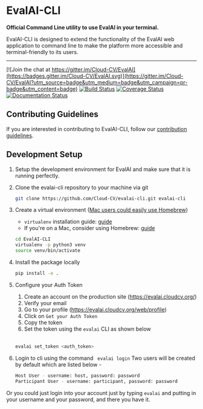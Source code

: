 # EvalAI-CLI

<b>Official Command Line utility to use EvalAI in your terminal.</b>

EvalAI-CLI is designed to extend the functionality of the EvalAI web application to command line to make the platform more accessible and terminal-friendly to its users.

------------------------------------------------------------------------------------------

[![Join the chat at https://gitter.im/Cloud-CV/EvalAI](https://badges.gitter.im/Cloud-CV/EvalAI.svg)](https://gitter.im/Cloud-CV/EvalAI?utm_source=badge&utm_medium=badge&utm_campaign=pr-badge&utm_content=badge)
[![Build Status](https://travis-ci.org/Cloud-CV/evalai-cli.svg?branch=master)](https://travis-ci.org/Cloud-CV/evalai-cli)
[![Coverage Status](https://coveralls.io/repos/github/Cloud-CV/evalai-cli/badge.svg?branch=master)](https://coveralls.io/github/Cloud-CV/evalai-cli?branch=master)
[![Documentation Status](https://readthedocs.org/projects/markdown-guide/badge/?version=latest)](https://evalai-cli.cloudcv.org)


## Contributing Guidelines

If you are interested in contributing to EvalAI-CLI, follow our [contribution guidelines](https://github.com/Cloud-CV/evalai-cli/blob/master/.github/CONTRIBUTING.md).

## Development Setup

1. Setup the development environment for EvalAI and make sure that it is running perfectly.

2. Clone the evalai-cli repository to your machine via git

    ```bash
    git clone https://github.com/Cloud-CV/evalai-cli.git evalai-cli
    ```

3. Create a virtual environment ([Mac users could easily use Homebrew](https://gist.github.com/apavamontri/4516816))

    - `virtualenv` installation guide: [guide](https://pythonforundergradengineers.com/virtualenv-in-osx-linux-windows.html)
    - If you're on a Mac, consider using Homebrew: [guide](https://gist.github.com/apavamontri/4516816)

    ```bash
    cd EvalAI-CLI
    virtualenv -p python3 venv
    source venv/bin/activate
    ```

4. Install the package locally

    ```bash
    pip install -e .
    ```

5. Configure your Auth Token
    1. Create an account on the production site (https://evalai.cloudcv.org/)
    2. Verify your email
    3. Go to your profile (https://evalai.cloudcv.org/web/profile)
    4. Click on `Get your Auth Token`
    5. Copy the token
    6. Set the token using the `evalai` CLI as shown below
    <br><br>
    ```bash
    evalai set_token <auth_token>
    ```

6. Login to cli using the command ``` evalai login```
Two users will be created by default which are listed below -

    ```bash
    Host User - username: host, password: password
    Participant User - username: participant, password: password
    ```
    
Or you could just login into your account just by typing `evalai` and putting in your username and your password, and there you have it.
